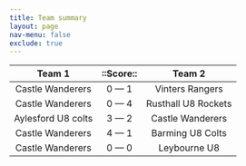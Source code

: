 ```yaml
---
title: Team summary
layout: page
nav-menu: false
exclude: true
---
```




|       Team 1       |  ::Score::  |       Team 2        |
|:------------------:|:-----------:|:-------------------:|
|  Castle Wanderers  | 0 &mdash; 1 |   Vinters Rangers   |
|  Castle Wanderers  | 0 &mdash; 4 | Rusthall U8 Rockets |
| Aylesford U8 colts | 3 &mdash; 2 |  Castle Wanderers   |
|  Castle Wanderers  | 4 &mdash; 1 |  Barming U8 Colts   |
|  Castle Wanderers  | 0 &mdash; 0 |    Leybourne U8     |

 <br /><br /><br />